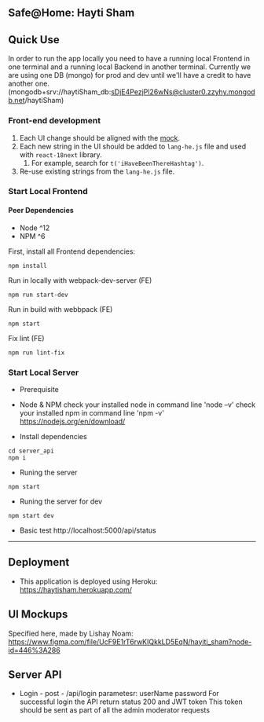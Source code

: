 ## Safe@Home: Hayti Sham

## Quick Use
In order to run the app locally you need to have a running local Frontend in one 
terminal and a running local Backend in another terminal.
Currently we are using one DB (mongo) for prod and dev until we'll have a credit to have another one. (mongodb+srv://haytiSham_db:sDjE4PezjPl26wNs@cluster0.zzyhy.mongodb.net/haytiSham)

### Front-end development
1. Each UI change should be aligned with the [mock](https://www.figma.com/file/UcF9E1rT6rwKIQkkLD5EqN/hayiti_sham?node-id=446%3A286).
2. Each new string in the UI should be added to `lang-he.js` file and used with `react-18next` library.
    1. For example, search for `t('iHaveBeenThereHashtag')`.
3. Re-use existing strings from the `lang-he.js` file.

### Start Local Frontend
#### Peer Dependencies
- Node ^12
- NPM ^6

First, install all Frontend dependencies:
```
npm install
```

Run in locally with webpack-dev-server (FE)

```
npm run start-dev
```

Run in build with webbpack (FE)

```
npm start
```

Fix lint (FE)

```
npm run lint-fix
```

### Start Local Server
  
* Prerequisite
- Node & NPM 
check your installed node in command line 'node –v'
check your installed npm in command line 'npm -v'
https://nodejs.org/en/download/  
* Install dependencies
``` 
cd server_api 
npm i
```
* Runing the server
``` 
npm start
``` 
* Runing the server for dev
``` 
npm start dev
``` 
* Basic test
http://localhost:5000/api/status

----
## Deployment
- This application is deployed using Heroku: https://haytisham.herokuapp.com/


## UI Mockups
Specified here, made by Lishay Noam:
https://www.figma.com/file/UcF9E1rT6rwKIQkkLD5EqN/hayiti_sham?node-id=446%3A286


## Server API
* Login - post - /api/login
parametesr:
userName
password
For successful login the API return status 200 and JWT token
This token should be sent as part of all the admin moderator requests